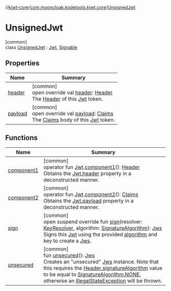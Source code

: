 //[kjwt-core](../../../index.md)/[com.mooncloak.kodetools.kjwt.core](../index.md)/[UnsignedJwt](index.md)

# UnsignedJwt

[common]\
class [UnsignedJwt](index.md) : [Jwt](../-jwt/index.md), [Signable](../../com.mooncloak.kodetools.kjwt.core.signature/-signable/index.md)

## Properties

| Name | Summary |
|---|---|
| [header](header.md) | [common]<br>open override val [header](header.md): [Header](../-header/index.md)<br>The [Header](../-header/index.md) of this [Jwt](../-jwt/index.md) token. |
| [payload](payload.md) | [common]<br>open override val [payload](payload.md): [Claims](../-claims/index.md)<br>The [Claims](../-claims/index.md) body of this [Jwt](../-jwt/index.md) token. |

## Functions

| Name | Summary |
|---|---|
| [component1](../component1.md) | [common]<br>operator fun [Jwt](../-jwt/index.md).[component1](../component1.md)(): [Header](../-header/index.md)<br>Obtains the [Jwt.header](../-jwt/header.md) property in a deconstructed manner. |
| [component2](../component2.md) | [common]<br>operator fun [Jwt](../-jwt/index.md).[component2](../component2.md)(): [Claims](../-claims/index.md)<br>Obtains the [Jwt.payload](../-jwt/payload.md) property in a deconstructed manner. |
| [sign](sign.md) | [common]<br>open suspend override fun [sign](sign.md)(resolver: [KeyResolver](../../com.mooncloak.kodetools.kjwt.core.key/-key-resolver/index.md), algorithm: [SignatureAlgorithm](../../com.mooncloak.kodetools.kjwt.core.signature/-signature-algorithm/index.md)): [Jws](../-jws/index.md)<br>Signs this [Jwt](../-jwt/index.md) using the provided [algorithm](sign.md) and key to create a [Jws](../-jws/index.md). |
| [unsecured](unsecured.md) | [common]<br>fun [unsecured](unsecured.md)(): [Jws](../-jws/index.md)<br>Creates an &quot;unsecured&quot; [Jws](../-jws/index.md) instance. Note that this requires the [Header.signatureAlgorithm](../signature-algorithm.md) value to be equal to [SignatureAlgorithm.NONE](../../com.mooncloak.kodetools.kjwt.core.signature/-signature-algorithm/-n-o-n-e/index.md), otherwise an [IllegalStateException](https://kotlinlang.org/api/latest/jvm/stdlib/kotlin/-illegal-state-exception/index.html) will be thrown. |
